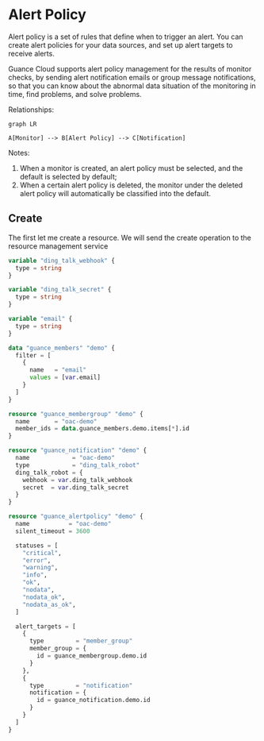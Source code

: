 # Alert Policy

Alert policy is a set of rules that define when to trigger an alert. You can create alert policies for your data
sources, and set up alert targets to receive alerts.

Guance Cloud supports alert policy management for the results of monitor checks, by sending alert notification emails or
group message notifications, so that you can know about the abnormal data situation of the monitoring in time, find
problems, and solve problems.

Relationships:

```mermaid
graph LR

A[Monitor] --> B[Alert Policy] --> C[Notification]
```

Notes:

1. When a monitor is created, an alert policy must be selected, and the default is selected by default;
2. When a certain alert policy is deleted, the monitor under the deleted alert policy will automatically be classified
   into the default.

## Create

The first let me create a resource. We will send the create operation to the resource management service

```terraform
variable "ding_talk_webhook" {
  type = string
}

variable "ding_talk_secret" {
  type = string
}

variable "email" {
  type = string
}

data "guance_members" "demo" {
  filter = [
    {
      name   = "email"
      values = [var.email]
    }
  ]
}

resource "guance_membergroup" "demo" {
  name       = "oac-demo"
  member_ids = data.guance_members.demo.items[*].id
}

resource "guance_notification" "demo" {
  name            = "oac-demo"
  type            = "ding_talk_robot"
  ding_talk_robot = {
    webhook = var.ding_talk_webhook
    secret  = var.ding_talk_secret
  }
}

resource "guance_alertpolicy" "demo" {
  name           = "oac-demo"
  silent_timeout = 3600

  statuses = [
    "critical",
    "error",
    "warning",
    "info",
    "ok",
    "nodata",
    "nodata_ok",
    "nodata_as_ok",
  ]

  alert_targets = [
    {
      type         = "member_group"
      member_group = {
        id = guance_membergroup.demo.id
      }
    },
    {
      type         = "notification"
      notification = {
        id = guance_notification.demo.id
      }
    }
  ]
}
```
